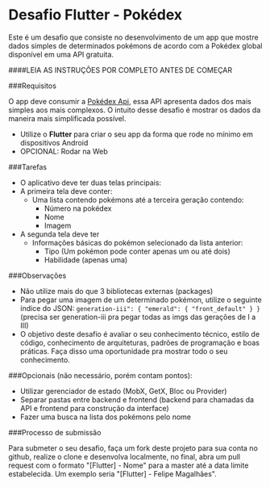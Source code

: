 # Desafio Flutter - Pokédex

Este é um desafio que consiste no desenvolvimento de um app que mostre dados simples de determinados pokémons de acordo com a Pokédex global disponível em uma API gratuita.

####LEIA AS INSTRUÇÕES POR COMPLETO ANTES DE COMEÇAR

###Requisitos

O app deve consumir a [Pokédex Api](https://pokeapi.co/ "Pokédex Api"),  essa API apresenta dados dos mais simples aos mais complexos. O intuito desse desafio é mostrar os dados da maneira mais simplificada possível.

- Utilize o **Flutter** para criar o seu app da forma que rode no mínimo em dispositivos Android
- OPCIONAL: Rodar na Web

###Tarefas

- O aplicativo deve ter duas telas principais:
 - A primeira tela deve conter:
 	- Uma lista contendo pokémons até a terceira geração contendo: 
		- Número na pokédex
		- Nome
		- Imagem
 - A segunda tela deve ter
 	- Informações básicas do pokémon selecionado da lista anterior: 
		- Tipo (Um pokémon pode conter apenas um ou até dois)
		- Habilidade (apenas uma)

###Observações

- Não utilize mais do que 3 bibliotecas externas (packages)
- Para pegar uma imagem de um determinado pokémon, utilize o seguinte índice do JSON:
`generation-iii": { "emerald": { "front_default" } }` (precisa ser generation-iii pra pegar todas as imgs das gerações de I a III)
- O objetivo deste desafio é avaliar o seu conhecimento técnico, estilo de código, conhecimento de arquiteturas, padrões de programação e boas práticas. Faça disso uma oportunidade pra mostrar todo o seu conhecimento.


###Opcionais (não necessário, porém contam pontos):

- Utilizar gerenciador de estado (MobX, GetX, Bloc ou Provider)
- Separar pastas entre backend e frontend (backend para chamadas da API e frontend para construção da interface)
- Fazer uma busca na lista dos pokémons pelo nome

###Processo de submissão

Para submeter o seu desafio, faça um fork deste projeto para sua conta no github, realize o clone e desenvolva localmente, no final, abra um pull request com o formato "[Flutter] - Nome" para a master até a data limite estabelecida. Um exemplo seria "[Flutter] - Felipe Magalhães".

